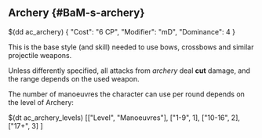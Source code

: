 ## Archery {#BaM-s-archery}

$(dd ac_archery)
{
   "Cost": "6 CP",
   "Modifier": "mD",
   "Dominance": 4
}

This is the base style (and skill) needed to use bows, crossbows and similar projectile
weapons.

Unless differently specified, all attacks from *archery* deal __cut__ damage,
and the range depends on the used weapon.

The number of manoeuvres the character can use per round depends on the level of Archery:

$(dt ac_archery_levels)
[["Level", "Manoeuvres"],
["1-9", 1],
["10-16", 2],
["17+", 3]
]
